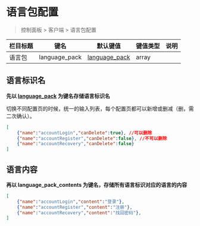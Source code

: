 # 语言包配置

> 控制面板 > 客户端 > 语言包配置

| 栏目标题 | 键名 | 默认键值 | 键值类型 | 说明 |
| --- | --- | --- | --- | --- |
| 语言包 | language_pack | [language_pack](../dictionary/language-pack.md) | array |  |

## 语言标识名

**先以 [language_pack](../dictionary/language-pack.md) 为键名存储语言标识名**

切换不同配置页的时候，统一的输入列表，每个配置页都可以新增或删减（删，需二次确认）。

```json
[
    {"name":"accountLogin","canDelete":true}, //可以删除
    {"name":"accountRegister","canDelete":false}, //不可以删除
    {"name":"accountRecovery","canDelete":false}
]
```

## 语言内容

**再以 language_pack_contents 为键名，存储所有语言标识对应的语言的内容**

```json
[
    {"name":"accountLogin","content":"登录"},
    {"name":"accountRegister","content":"注册"},
    {"name":"accountRecovery","content":"找回密码"},
]
```
